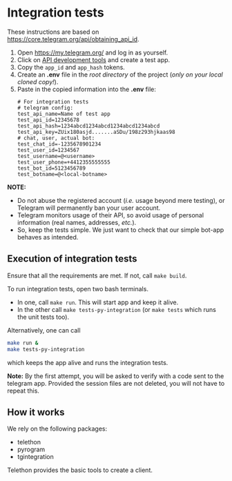 # Integration tests #

These instructions are based on <https://core.telegram.org/api/obtaining_api_id>.

1. Open <https://my.telegram.org/> and log in as yourself.
2. Click on [API development tools](https://my.telegram.org/apps) and create a test app.
3. Copy the `app_id` and `app_hash` tokens.
4. Create an **.env** file in the _root directory_ of the project (_only on your local cloned copy!_).
5. Paste in the copied information into the **.env** file:
    ```.env
    # For integration tests
    # telegram config:
    test_api_name=Name of test app
    test_api_id=12345678
    test_api_hash=1234abcd1234abcd1234abcd1234abcd
    test_api_key=ZUix180asjd.......aSDu/198z293hjkaas98
    # chat, user, actual bot:
    test_chat_id=-1235678901234
    test_user_id=1234567
    test_username=@<username>
    test_user_phone=+4412355555555
    test_bot_id=5123456789
    test_botname=@<local-botname>
    ```

**NOTE:**
- Do not abuse the registered account (_i.e._ usage beyond mere testing),
  or Telegram will permanently ban your user account.
- Telegram monitors usage of their API, so avoid usage of personal information (real names, addresses, _etc._).
- So, keep the tests simple. We just want to check that our simple bot-app behaves as intended.

## Execution of integration tests ##

Ensure that all the requirements are met. If not, call `make build`.

To run integration tests, open two bash terminals.

- In one, call `make run`. This will start app and keep it alive.
- In the other call `make tests-py-integration` (or `make tests` which runs the unit tests too).

Alternatively, one can call
```bash
make run &
make tests-py-integration
```
which keeps the app alive and runs the integration tests.

**Note:** By the first attempt, you will be asked to verify with a code sent to the telegram app.
Provided the session files are not deleted, you will not have to repeat this.

## How it works ##

We rely on the following packages:

- telethon
- pyrogram
- tgintegration

Telethon provides the basic tools to create a client.
